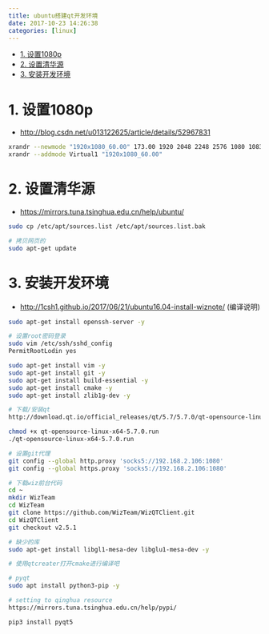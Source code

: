 ```yaml
---
title: ubuntu搭建qt开发环境
date: 2017-10-23 14:26:38
categories: [linux]
---
```


<!-- TOC -->

- [1. 设置1080p](#1-设置1080p)
- [2. 设置清华源](#2-设置清华源)
- [3. 安装开发环境](#3-安装开发环境)

<!-- /TOC -->

# 1. 设置1080p
* http://blog.csdn.net/u013122625/article/details/52967831

```bash
xrandr --newmode "1920x1080_60.00" 173.00 1920 2048 2248 2576 1080 1083 1088 1120 -hsync +vsync
xrandr --addmode Virtual1 "1920x1080_60.00"
```


# 2. 设置清华源
* https://mirrors.tuna.tsinghua.edu.cn/help/ubuntu/

```bash
sudo cp /etc/apt/sources.list /etc/apt/sources.list.bak

# 拷贝网页的
sudo apt-get update
```

# 3. 安装开发环境
* http://1csh1.github.io/2017/06/21/ubuntu16.04-install-wiznote/ (编译说明)

```bash
sudo apt-get install openssh-server -y

# 设置root密码登录
sudo vim /etc/ssh/sshd_config
PermitRootLodin yes

sudo apt-get install vim -y
sudo apt-get install git -y
sudo apt-get install build-essential -y
sudo apt-get install cmake -y
sudo apt-get install zlib1g-dev -y

# 下载/安装qt
http://download.qt.io/official_releases/qt/5.7/5.7.0/qt-opensource-linux-x64-5.7.0.run

chmod +x qt-opensource-linux-x64-5.7.0.run
./qt-opensource-linux-x64-5.7.0.run

# 设置git代理
git config --global http.proxy 'socks5://192.168.2.106:1080' 
git config --global https.proxy 'socks5://192.168.2.106:1080'

# 下载wiz前台代码
cd ~
mkdir WizTeam
cd WizTeam
git clone https://github.com/WizTeam/WizQTClient.git
cd WizQTClient
git checkout v2.5.1

# 缺少的库
sudo apt-get install libgl1-mesa-dev libglu1-mesa-dev -y

# 使用qtcreater打开cmake进行编译吧

# pyqt
sudo apt install python3-pip -y

# setting to qinghua resource
https://mirrors.tuna.tsinghua.edu.cn/help/pypi/

pip3 install pyqt5
```
